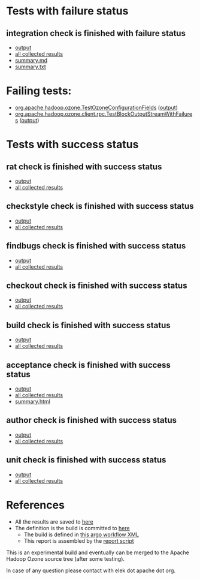 # Tests with failure status

## integration check is finished with failure status

   * [output](https://raw.githubusercontent.com/elek/ozone-ci/master/pr/pr-hdds-1413-r8zfz/integration/output.log)
   * [all collected results](https://github.com/elek/ozone-ci/tree/master/pr/pr-hdds-1413-r8zfz/integration)
   * [summary.md](https://github.com/elek/ozone-ci/tree/master/pr/pr-hdds-1413-r8zfz/integration/summary.md)
   * [summary.txt](https://github.com/elek/ozone-ci/tree/master/pr/pr-hdds-1413-r8zfz/integration/summary.txt)

# Failing tests: 

 * [org.apache.hadoop.ozone.TestOzoneConfigurationFields](hadoop-ozone/integration-test/org.apache.hadoop.ozone.TestOzoneConfigurationFields.txt) ([output](hadoop-ozone/integration-test/org.apache.hadoop.ozone.TestOzoneConfigurationFields-output.txt/))
 * [org.apache.hadoop.ozone.client.rpc.TestBlockOutputStreamWithFailures](hadoop-ozone/integration-test/org.apache.hadoop.ozone.client.rpc.TestBlockOutputStreamWithFailures.txt) ([output](hadoop-ozone/integration-test/org.apache.hadoop.ozone.client.rpc.TestBlockOutputStreamWithFailures-output.txt/))


# Tests with success status

## rat check is finished with success status

   * [output](https://raw.githubusercontent.com/elek/ozone-ci/master/pr/pr-hdds-1413-r8zfz/rat/output.log)
   * [all collected results](https://github.com/elek/ozone-ci/tree/master/pr/pr-hdds-1413-r8zfz/rat)


## checkstyle check is finished with success status

   * [output](https://raw.githubusercontent.com/elek/ozone-ci/master/pr/pr-hdds-1413-r8zfz/checkstyle/output.log)
   * [all collected results](https://github.com/elek/ozone-ci/tree/master/pr/pr-hdds-1413-r8zfz/checkstyle)


## findbugs check is finished with success status

   * [output](https://raw.githubusercontent.com/elek/ozone-ci/master/pr/pr-hdds-1413-r8zfz/findbugs/output.log)
   * [all collected results](https://github.com/elek/ozone-ci/tree/master/pr/pr-hdds-1413-r8zfz/findbugs)


## checkout check is finished with success status

   * [output](https://raw.githubusercontent.com/elek/ozone-ci/master/pr/pr-hdds-1413-r8zfz/checkout/output.log)
   * [all collected results](https://github.com/elek/ozone-ci/tree/master/pr/pr-hdds-1413-r8zfz/checkout)


## build check is finished with success status

   * [output](https://raw.githubusercontent.com/elek/ozone-ci/master/pr/pr-hdds-1413-r8zfz/build/output.log)
   * [all collected results](https://github.com/elek/ozone-ci/tree/master/pr/pr-hdds-1413-r8zfz/build)


## acceptance check is finished with success status

   * [output](https://raw.githubusercontent.com/elek/ozone-ci/master/pr/pr-hdds-1413-r8zfz/acceptance/output.log)
   * [all collected results](https://github.com/elek/ozone-ci/tree/master/pr/pr-hdds-1413-r8zfz/acceptance)
   * [summary.html](https://elek.github.io/ozone-ci/pr/pr-hdds-1413-r8zfz/acceptance/summary.html)


## author check is finished with success status

   * [output](https://raw.githubusercontent.com/elek/ozone-ci/master/pr/pr-hdds-1413-r8zfz/author/output.log)
   * [all collected results](https://github.com/elek/ozone-ci/tree/master/pr/pr-hdds-1413-r8zfz/author)


## unit check is finished with success status

   * [output](https://raw.githubusercontent.com/elek/ozone-ci/master/pr/pr-hdds-1413-r8zfz/unit/output.log)
   * [all collected results](https://github.com/elek/ozone-ci/tree/master/pr/pr-hdds-1413-r8zfz/unit)




# References

 * All the results are saved to [here](https://github.com/elek/ozone-ci/tree/master/pr/pr-hdds-1413-r8zfz/)
 * The definition is the build is committed to [here](https://github.com/elek/argo-ozone)
    * The build is defined in [this argo workflow XML](https://github.com/elek/argo-ozone/blob/master/ozone-build.yaml)
    * This report is assembled by the [report script](https://github.com/elek/argo-ozone/blob/master/scripts/report.sh)

This is an experimental build and eventually can be merged to the Apache Hadoop Ozone source tree (after some testing).

In case of any question please contact with elek dot apache dot org.
